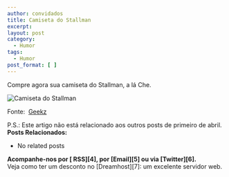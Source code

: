 ```yaml
---
author: convidados
title: Camiseta do Stallman
excerpt:
layout: post
category:
  - Humor
tags:
  - Humor
post_format: [ ]
---
```

Compre agora sua camiseta do Stallman, a lá Che.

![Camiseta do Stallman][1]

Fonte:  [Geekz][2]

P.S.: Este artigo não está relacionado aos outros posts de primeiro de abril. 
**Posts Relacionados:** 
*   No related posts









**Acompanhe-nos por [ RSS][4], por [Email][5] ou via [Twitter][6].**  
Veja como ter um desconto no [Dreamhost][7]: um excelente servidor web.

 [1]: http://vidageek.net/wp-content/uploads/2007/04/che-stallman-tshirt-show.jpg
 [2]: http://geekz.co.uk/shop/store/show/che-stallman-tshirt?gad10 "Camiseta do Stallman"





